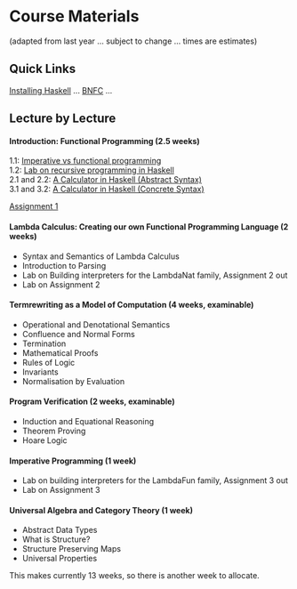
# Course Materials

(adapted from last year ... subject to change ... times are estimates)

## Quick Links

[Installing Haskell](https://hackmd.io/@alexhkurz/Hk86XnCzD) ... [BNFC](http://bnfc.digitalgrammars.com/) ... 

## Lecture by Lecture

#### Introduction: Functional Programming (2.5 weeks)

1.1: [Imperative vs functional programming](https://hackmd.io/@alexhkurz/SJKWvna6U)  
1.2: [Lab on recursive programming in Haskell](https://hackmd.io/@alexhkurz/H1jUka4Gv)  
2.1 and 2.2: [A Calculator in Haskell (Abstract Syntax)](https://hackmd.io/@alexhkurz/SyxKCkR6U)  
3.1 and 3.2: [A Calculator in Haskell (Concrete Syntax)](https://hackmd.io/@alexhkurz/HJVtVl068)  

[Assignment 1](assignments.md) 

#### Lambda Calculus: Creating our own Functional Programming Language (2 weeks)

- Syntax and Semantics of Lambda Calculus
- Introduction to Parsing
- Lab on Building interpreters for the LambdaNat family, Assignment 2 out
- Lab on Assignment 2

#### Termrewriting as a Model of Computation (4 weeks, examinable)

- Operational and Denotational Semantics
- Confluence and Normal Forms
- Termination
- Mathematical Proofs
- Rules of Logic
- Invariants
- Normalisation by Evaluation

#### Program Verification (2 weeks, examinable)

 - Induction and Equational Reasoning
 - Theorem Proving
 - Hoare Logic

#### Imperative Programming (1 week)

- Lab on building interpreters for the LambdaFun family, Assignment 3 out
- Lab on Assignment 3

#### Universal Algebra and Category Theory (1 week)

 - Abstract Data Types
 - What is Structure?
 - Structure Preserving Maps
 - Universal Properties

This makes currently 13 weeks, so there is another week to allocate.
